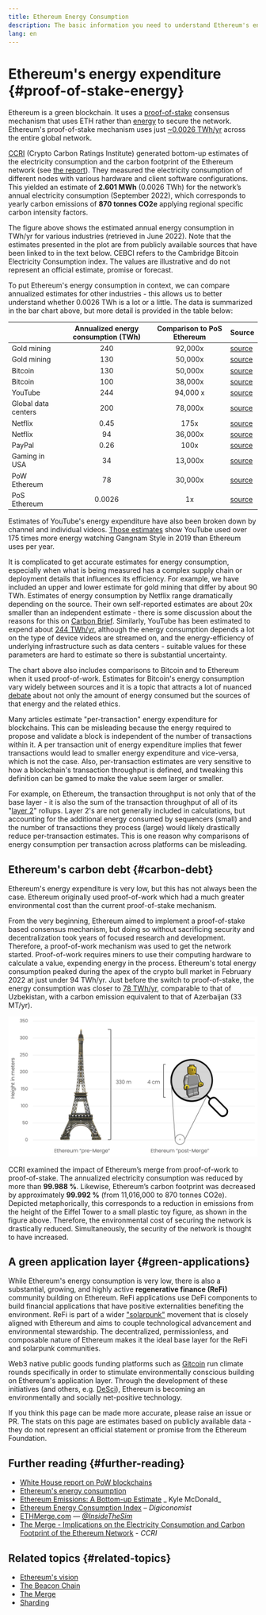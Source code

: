 ```yaml
---
title: Ethereum Energy Consumption
description: The basic information you need to understand Ethereum's energy consumption.
lang: en
---
```


# Ethereum's energy expenditure {#proof-of-stake-energy}

Ethereum is a green blockchain. It uses a [proof-of-stake](/developers/docs/consensus-mechanisms/pos) consensus mechanism that uses ETH rather than [energy](/developers/docs/consensus-mechanisms/pow) to secure the network. Ethereum's proof-of-stake mechanism uses just [~0.0026 TWh/yr](https://carbon-ratings.com/eth-report-2022) across the entire global network.

[CCRI](https://carbon-ratings.com) (Crypto Carbon Ratings Institute) generated bottom-up estimates of the electricity consumption and the carbon footprint of the Ethereum network (see [the report](https://carbon-ratings.com/eth-report-2022)). They measured the electricity consumption of different nodes with various hardware and client software configurations. This yielded an estimate of **2.601 MWh** (0.0026 TWh) for the network’s annual electricity consumption (September 2022), which corresponds to yearly carbon emissions of **870 tonnes CO2e** applying regional specific carbon intensity factors.

<EnergyConsumptionChart />

The figure above shows the estimated annual energy consumption in TWh/yr for various industries (retrieved in June 2022). Note that the estimates presented in the plot are from publicly available sources that have been linked to in the text below. CEBCI refers to the Cambridge Bitcoin Electricity Consumption index. The values are illustrative and do not represent an official estimate, promise or forecast.

To put Ethereum's energy consumption in context, we can compare annualized estimates for other industries - this allows us to better understand whether 0.0026 TWh is a lot or a little. The data is summarized in the bar chart above, but more detail is provided in the table below:

|                     | Annualized energy consumption (TWh) | Comparison to PoS Ethereum | Source                                                                                                                                            |
| :------------------ | :---------------------------------: | :------------------------: | ------------------------------------------------------------------------------------------------------------------------------------------------- |
| Gold mining         |                 240                 |          92,000x           | [source](https://www.kitco.com/news/2021-05-17/Gold-s-energy-consumption-doubles-that-of-bitcoin-Galaxy-Digital.html)                             |
| Gold mining         |                 130                 |          50,000x           | [source](https://ccaf.io/cbeci/index/comparisons)                                                                                                 |
| Bitcoin             |                 130                 |          50,000x           | [source](https://digiconomist.net/bitcoin-energy-consumption)                                                                                     |
| Bitcoin             |                 100                 |          38,000x           | [source](https://ccaf.io/cbeci/index/comparisons)                                                                                                 |
| YouTube             |                 244                 |          94,000 x          | [source](https://thefactsource.com/how-much-electricity-does-youtube-use/)                                                                        |
| Global data centers |                 200                 |          78,000x           | [source](https://www.iea.org/commentaries/data-centres-and-energy-from-global-headlines-to-local-headaches)                                       |
| Netflix             |                0.45                 |            175x            | [source](https://s22.q4cdn.com/959853165/files/doc_downloads/2020/02/0220_Netflix_EnvironmentalSocialGovernanceReport_FINAL.pdf)                  |
| Netflix             |                 94                  |          36,000x           | [source](https://theshiftproject.org/en/article/unsustainable-use-online-video/)                                                                  |
| PayPal              |                0.26                 |            100x            | [source](https://app.impaakt.com/analyses/paypal-consumed-264100-mwh-of-energy-in-2020-24-from-non-renewable-sources-27261)                       |
| Gaming in USA       |                 34                  |          13,000x           | [source](https://www.researchgate.net/publication/336909520_Toward_Greener_Gaming_Estimating_National_Energy_Use_and_Energy_Efficiency_Potential) |
| PoW Ethereum        |                 78                  |          30,000x           | [source](https://digiconomist.net/ethereum-energy-consumption)                                                                                    |
| PoS Ethereum        |               0.0026                |             1x             | [source](https://carbon-ratings.com/eth-report-2022)                                                                                              |

Estimates of YouTube's energy expenditure have also been broken down by channel and individual videos. [Those estimates](https://thefactsource.com/how-much-electricity-does-youtube-use/) show YouTube used over 175 times more energy watching Gangnam Style in 2019 than Ethereum uses per year.

It is complicated to get accurate estimates for energy consumption, especially when what is being measured has a complex supply chain or deployment details that influences its efficiency. For example, we have included an upper and lower estimate for gold mining that differ by about 90 TWh. Estimates of energy consumption by Netflix range dramatically depending on the source. Their own self-reported estimates are about 20x smaller than an independent estimate - there is some discussion about the reasons for this on [Carbon Brief](https://www.carbonbrief.org/factcheck-what-is-the-carbon-footprint-of-streaming-video-on-netflix). Similarly, YouTube has been estimated to expend about [244 TWh/yr](https://thefactsource.com/how-much-electricity-does-youtube-use/), although the energy consumption depends a lot on the type of device videos are streamed on, and the energy-efficiency of underlying infrastructure such as data centers - suitable values for these parameters are hard to estimate so there is substantial uncertainty.

The chart above also includes comparisons to Bitcoin and to Ethereum when it used proof-of-work.  Estimates for Bitcoin's energy consumption vary widely between sources and it is a topic that attracts a lot of nuanced [debate](https://www.coindesk.com/business/2020/05/19/the-last-word-on-bitcoins-energy-consumption/) about not only the amount of energy consumed but the sources of that energy and the related ethics.

Many articles estimate "per-transaction" energy expenditure for blockchains. This can be misleading because the energy required to propose and validate a block is independent of the number of transactions within it. A per transaction unit of energy expenditure implies that fewer transactions would lead to smaller energy expenditure and vice-versa, which is not the case. Also, per-transaction estimates are very sensitive to how a blockchain's transaction throughput is defined, and tweaking this definition can be gamed to make the value seem larger or smaller.

For example, on Ethereum, the transaction throughput is not only that of the base layer - it is also the sum of the transaction throughput of all of its "[layer 2](/layer-2/)" rollups. Layer 2's are not generally included in calculations, but accounting for the additional energy consumed by sequencers (small) and the number of transactions they process (large) would likely drastically reduce per-transaction estimates. This is one reason why comparisons of energy consumption per transaction across platforms can be misleading.

## Ethereum's carbon debt {#carbon-debt}

Ethereum's energy expenditure is very low, but this has not always been the case. Ethereum originally used proof-of-work which had a much greater environmental cost than the current proof-of-stake mechanism.

From the very beginning, Ethereum aimed to implement a proof-of-stake based consensus mechanism, but doing so without sacrificing security and decentralization took years of focused research and development. Therefore, a proof-of-work mechanism was used to get the network started. Proof-of-work requires miners to use their computing hardware to calculate a value, expending energy in the process. Ethereum's total energy consumption peaked during the apex of the crypto bull market in February 2022 at just under 94 TWh/yr. Just before the switch to proof-of-stake, the energy consumption was closer to [78 TWh/yr](https://digiconomist.net/ethereum-energy-consumption), comparable to that of Uzbekistan, with a carbon emission equivalent to that of Azerbaijan (33 MT/yr).

![Energy consumption comparison of pre- and post-Merge Ethereum. Displayed is on the left the Eiffel tower with 330 meters height and on the right a plastic toy figure with 4 cm height within a magnifying glass.](energy_consumption_pre_post_merge.png)

CCRI examined the impact of Ethereum’s merge from proof-of-work to proof-of-stake. The annualized electricity consumption was reduced by more than **99.988 %**. Likewise, Ethereum’s carbon footprint was decreased by approximately **99.992 %** (from 11,016,000 to 870 tonnes CO2e). Depicted metaphorically, this corresponds to a reduction in emissions from the height of the Eiffel Tower to a small plastic toy figure, as shown in the figure above. Therefore, the environmental cost of securing the network is drastically reduced. Simultaneously, the security of the network is thought to have increased.

## A green application layer {#green-applications}

While Ethereum's energy consumption is very low, there is also a substantial, growing, and highly active **regenerative finance (ReFi)** community building on Ethereum. ReFi applications use DeFi components to build financial applications that have positive externalities benefiting the environment. ReFi is part of a wider ["solarpunk"](https://en.wikipedia.org/wiki/Solarpunk) movement that is closely aligned with Ethereum and aims to couple technological advancement and environmental stewardship. The decentralized, permissionless, and composable nature of Ethereum makes it the ideal base layer for the ReFi and solarpunk communities.

Web3 native public goods funding platforms such as [Gitcoin](https://gitcoin.co) run climate rounds specifically in order to stimulate environmentally conscious building on Ethereum's application layer. Through the development of these initiatives (and others, e.g. [DeSci](/desci/)), Ethereum is becoming an environmentally and socially net-positive technology.

<InfoBanner emoji=":evergreen_tree:">
  If you think this page can be made more accurate, please raise an issue or PR. The stats on this page are estimates based on publicly available data - they do not represent an official statement or promise from the Ethereum Foundation. 
</InfoBanner>

## Further reading {#further-reading}

- [White House report on PoW blockchains](https://www.whitehouse.gov/wp-content/uploads/2022/09/09-2022-Crypto-Assets-and-Climate-Report.pdf)
- [Ethereum's energy consumption](https://mirror.xyz/jmcook.eth/ODpCLtO4Kq7SCVFbU4He8o8kXs418ZZDTj0lpYlZkR8)
- [Ethereum Emissions: A Bottom-up Estimate](https://kylemcdonald.github.io/ethereum-emissions/) _ Kyle McDonald_
- [Ethereum Energy Consumption Index](https://digiconomist.net/ethereum-energy-consumption/) – _Digiconomist_
- [ETHMerge.com](https://ethmerge.com/) — *[@InsideTheSim](https://twitter.com/InsideTheSim)*
- [The Merge - Implications on the Electricity Consumption and Carbon Footprint of the Ethereum Network](https://carbon-ratings.com/eth-report-2022) - _CCRI_

## Related topics {#related-topics}

- [Ethereum's vision](/upgrades/vision/)
- [The Beacon Chain](/upgrades/beacon-chain)
- [The Merge](/upgrades/merge/)
- [Sharding](/upgrades/beacon-chain/)
